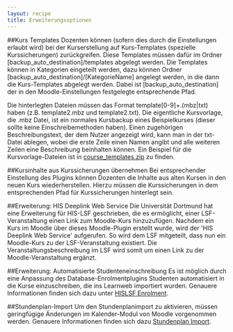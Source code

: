 ```yaml
---
layout: recipe
title: Erweiterungsoptionen
---
```


##Kurs Templates
Dozenten können (sofern dies durch die Einstellungen erlaubt wird) bei der Kurserstellung auf Kurs-Templates (spezielle Kurssicherungen) zurückgreifen.
Diese Templates müssen dafür im Ordner [backup_auto_destination]/templates abgelegt werden. 
Die Templates können in Kategorien eingeteilt werden, dazu können Ordner [backup_auto_destination]/[KategorieName] angelegt werden, in die dann die Kurs-Templates abgelegt werden.
Dabei ist [backup_auto_destination] der in den Moodle-Einstellungen festgelegte entsprechende Pfad.

Die hinterlegten Dateien müssen das Format template[0-9]+.(mbz|txt) haben (z.B. template2.mbz und template2.txt). 
Die eigentliche Kursvorlage, die .mbz Datei, ist ein normales Kursbackup eines Beispielkurses (dieser sollte keine Einschreibemethoden haben).
Einen zugehörigen Beschreibungstext, der dem Nutzer angezeigt wird, kann man in der txt-Datei ablegen, wobei die erste Zeile einen Namen angibt und alle weiteren Zeilen eine Beschreibung beinhalten können.
Ein Beispiel für die Kursvorlage-Dateien ist in [course_templates.zip](code/course_templates.zip) zu finden.

##Kursinhalte aus Kurssicherungen übernehmen
Bei entsprechender Einstellung des Plugins können Dozenten die Inhalte aus alten Kursen in den neuen Kurs wiederherstellen.
Hierzu müssen die Kurssicherungen in dem entsprechenden Pfad für Kurssicherungen hinterlegt sein.

##Erweiterung: HIS Deeplink Web Service
Die Universität Dortmund hat eine Erweiterung für HIS-LSF geschrieben, die es ermöglicht, einer LSF-Veranstaltung einen Link zum Moodle-Kurs hinzuzufügen.
Nachdem ein Kurs im Moodle über dieses Moodle-Plugin erstellt wurde, wird der 'HIS Deeplink Web Service' aufgerufen. 
So wird dem LSF mitgeteilt, dass nun ein Moodle-Kurs zu der LSF-Veranstaltung existiert. 
Die Veranstaltungsbeschreibung im LSF wird somit um einen Link zu der Moodle-Veranstaltung ergänzt.

##Erweiterung: Automatisierte Studenteneinschreibung
Es ist möglich durch eine Anpassung des Database-Enrolmentplugins Studenten automatisiert in die Kurse einzuschreiben, die ins Learnweb importiert wurden. 
Genauere Informationen finden sich dazu unter [HISLSF Enrolment](/chapters/enrol_database/index.html).

##Stundenplan-Import
Um den Stundenplanimport zu aktivieren, müssen geringfügige Änderungen im Kalender-Modul von Moodle vorgenommen werden. Genauere Informationen finden sich dazu [Stundenplan Import](/chapters/cal_stundenplan/index.html).
